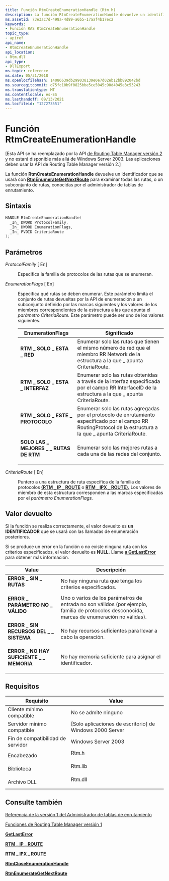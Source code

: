 ```yaml
---
title: Función RtmCreateEnumerationHandle (Rtm.h)
description: La función RtmCreateEnumerationHandle devuelve un identificador que se usará con RtmEnumerateGetNextRoute para examinar todas las rutas, o un subconjunto de rutas, conocidas por el administrador de tablas de enrutamiento.
ms.assetid: 73e3ac7d-498a-4d89-a6b5-17aaf4b17ec2
keywords:
- Función RAS RtmCreateEnumerationHandle
topic_type:
- apiref
api_name:
- RtmCreateEnumerationHandle
api_location:
- Rtm.dll
api_type:
- DllExport
ms.topic: reference
ms.date: 05/31/2018
ms.openlocfilehash: 14086639db299038139e0e7d02eb12bb892042bd
ms.sourcegitcommit: d75fc10b9f0825bbe5ce5045c90d4045e3c53243
ms.translationtype: MT
ms.contentlocale: es-ES
ms.lasthandoff: 09/13/2021
ms.locfileid: "127273551"
---
```

# <a name="rtmcreateenumerationhandle-function"></a>Función RtmCreateEnumerationHandle

\[Esta API se ha reemplazado por la API [de Routing Table Manager versión 2](about-routing-table-manager-version-2.md) y no estará disponible más allá de Windows Server 2003. Las aplicaciones deben usar la API de Routing Table Manager versión 2.\]

La función **RtmCreateEnumerationHandle** devuelve un identificador que se usará con [**RtmEnumerateGetNextRoute**](rtmenumerategetnextroute.md) para examinar todas las rutas, o un subconjunto de rutas, conocidas por el administrador de tablas de enrutamiento.

## <a name="syntax"></a>Sintaxis


```C++
HANDLE RtmCreateEnumerationHandle(
  _In_ DWORD ProtocolFamily,
  _In_ DWORD EnumerationFlags,
  _In_ PVOID CriteriaRoute
);
```



## <a name="parameters"></a>Parámetros

<dl> <dt>

*ProtocolFamily* \[ En\]
</dt> <dd>

Especifica la familia de protocolos de las rutas que se enumeran.

</dd> <dt>

*EnumerationFlags* \[ En\]
</dt> <dd>

Especifica qué rutas se deben enumerar. Este parámetro limita el conjunto de rutas devueltas por la API de enumeración a un subconjunto definido por las marcas siguientes y los valores de los miembros correspondientes de la estructura a las que apunta el *parámetro CriteriaRoute.* Este parámetro puede ser uno de los valores siguientes.



| EnumerationFlags                                                                                                                                                                              | Significado                                                                                                                                                                 |
|-----------------------------------------------------------------------------------------------------------------------------------------------------------------------------------------------|-------------------------------------------------------------------------------------------------------------------------------------------------------------------------|
| <span id="RTM_ONLY_THIS_NETWORK"></span><span id="rtm_only_this_network"></span><dl> <dt>**RTM \_ SOLO \_ ESTA \_ RED**</dt> </dl>       | Enumerar solo las rutas que tienen el mismo número de red que el miembro RR Network de la estructura a la que \_ apunta CriteriaRoute.<br/>                        |
| <span id="RTM_ONLY_THIS_INTERFACE"></span><span id="rtm_only_this_interface"></span><dl> <dt>**RTM \_ SOLO \_ ESTA \_ INTERFAZ**</dt> </dl> | Enumerar solo las rutas obtenidas a través de la interfaz especificada por el campo RR InterfaceID de la estructura a la que \_ apunta CriteriaRoute.<br/>    |
| <span id="RTM_ONLY_THIS_PROTOCOL"></span><span id="rtm_only_this_protocol"></span><dl> <dt>**RTM \_ SOLO \_ ESTE \_ PROTOCOLO**</dt> </dl>    | Enumerar solo las rutas agregadas por el protocolo de enrutamiento especificado por el campo RR RoutingProtocol de la estructura a la que \_ apunta CriteriaRoute.<br/> |
| <span id="RTM_ONLY_BEST_ROUTES"></span><span id="rtm_only_best_routes"></span><dl> <dt>**SOLO LAS \_ MEJORES \_ \_ RUTAS DE RTM**</dt> </dl>          | Enumerar solo las mejores rutas a cada una de las redes del conjunto.<br/>                                                                                           |



 

</dd> <dt>

*CriteriaRoute* \[ En\]
</dt> <dd>

Puntero a una estructura de ruta específica de la familia de protocolos [**(RTM \_ IP \_ ROUTE**](rtm-ip-route.md) o [**RTM \_ IPX \_ ROUTE).**](rtm-ipx-route.md) Los valores de miembro de esta estructura corresponden a las marcas especificadas por el *parámetro EnumerationFlags.*

</dd> </dl>

## <a name="return-value"></a>Valor devuelto

Si la función se realiza correctamente, el valor devuelto es **un IDENTIFICADOR** que se usará con las llamadas de enumeración posteriores.

Si se produce un error en la función o no existe ninguna ruta con los criterios especificados, el valor devuelto es **NULL.** Llame [**a GetLastError**](/windows/win32/api/errhandlingapi/nf-errhandlingapi-getlasterror) para obtener más información.



| Value                                                                                                       | Descripción                                                                                                                  |
|-------------------------------------------------------------------------------------------------------------|------------------------------------------------------------------------------------------------------------------------------|
| <dl> <dt>**ERROR \_ SIN \_ RUTAS**</dt> </dl>            | No hay ninguna ruta que tenga los criterios especificados.<br/>                                                             |
| <dl> <dt>**ERROR \_ PARÁMETRO NO \_ VÁLIDO**</dt> </dl>    | Uno o varios de los parámetros de entrada no son válidos (por ejemplo, familia de protocolos desconocida, marcas de enumeración no válidas).<br/> |
| <dl> <dt>**ERROR \_ SIN RECURSOS DEL \_ \_ SISTEMA**</dt> </dl> | No hay recursos suficientes para llevar a cabo la operación.<br/>                                                      |
| <dl> <dt>**ERROR \_ NO HAY SUFICIENTE \_ \_ MEMORIA**</dt> </dl>   | No hay memoria suficiente para asignar el identificador.<br/>                                                              |



 

## <a name="requirements"></a>Requisitos



| Requisito | Value |
|-------------------------------------|------------------------------------------------------------------------------------|
| Cliente mínimo compatible<br/> | No se admite ninguno<br/>                                                          |
| Servidor mínimo compatible<br/> | \[Solo aplicaciones de escritorio\] de Windows 2000 Server<br/>                               |
| Fin de compatibilidad de servidor<br/>    | Windows Server 2003<br/>                                                     |
| Encabezado<br/>                   | <dl> <dt>Rtm.h</dt> </dl>   |
| Biblioteca<br/>                  | <dl> <dt>Rtm.lib</dt> </dl> |
| Archivo DLL<br/>                      | <dl> <dt>Rtm.dll</dt> </dl> |



## <a name="see-also"></a>Consulte también

<dl> <dt>

[Referencia de la versión 1 del Administrador de tablas de enrutamiento](routing-table-manager-version-1-reference.md)
</dt> <dt>

[Funciones de Routing Table Manager versión 1](routing-table-manager-version-1-functions.md)
</dt> <dt>

[**GetLastError**](/windows/win32/api/errhandlingapi/nf-errhandlingapi-getlasterror)
</dt> <dt>

[**RTM \_ IP \_ ROUTE**](rtm-ip-route.md)
</dt> <dt>

[**RTM \_ IPX \_ ROUTE**](rtm-ipx-route.md)
</dt> <dt>

[**RtmCloseEnumerationHandle**](rtmcloseenumerationhandle.md)
</dt> <dt>

[**RtmEnumerateGetNextRoute**](rtmenumerategetnextroute.md)
</dt> </dl>

 

